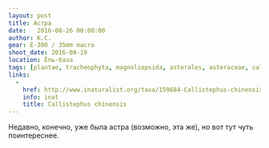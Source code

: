 ```yaml
---
layout: post
title: Астра
date:   2016-08-26 00:00:00
author: К.С.
gear: E-300 / 35mm macro
shoot_date: 2016-08-19
location: Ёль-база
tags: [plantae, tracheophyta, magnoliopsida, asterales, asteraceae, callistephus, callistephus chinensis]
links:
  -
    href: http://www.inaturalist.org/taxa/159684-Callistephus-chinensis
    info: inat
    title: Callistephus chinensis
---
```


Недавно, конечно, уже была астра (возможно, эта же), но вот тут чуть поинтереснее.
